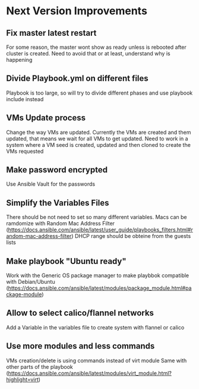 # Next Version Improvements #



## Fix master latest restart ##
For some reason, the master wont show as ready unless is rebooted after cluster is created.
Need to avoid that or at least, understand why is happening

## Divide Playbook.yml on different files ##
Playbook is too large, so will try to divide different phases and use playbook include instead

## VMs Update process ##
Change the way VMs are updated. Currently the VMs are created and them updated, that means we wait for all VMs to get updated.
Need to work in a system where a VM seed is created, updated and then cloned to create the VMs requested

## Make password encrypted ##
Use Ansible Vault for the passwords


## Simplify the Variables Files ##
There should be not need to set so many different variables.
Macs can be ramdomize with Random Mac Address Filter (https://docs.ansible.com/ansible/latest/user_guide/playbooks_filters.html#random-mac-address-filter)
DHCP range should be obteine from the guests lists

## Make playbook "Ubuntu ready" ##
Work with the Generic OS package manager to make playbbok compatible with Debian/Ubuntu (https://docs.ansible.com/ansible/latest/modules/package_module.html#package-module)

## Allow to select calico/flannel networks ##
Add a Variable in the variables file to create system with flannel or calico


## Use more modules and less commands ##
VMs creation/delete is using commands instead of virt module
Same with other parts of the playbook
(https://docs.ansible.com/ansible/latest/modules/virt_module.html?highlight=virt)

